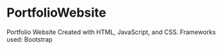 # PortfolioWebsite
Portfolio Website
Created with HTML, JavaScript, and CSS. Frameworks used: Bootstrap
